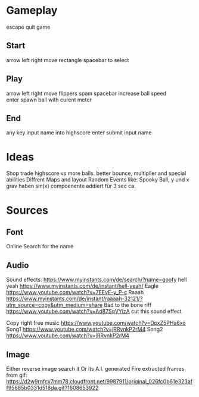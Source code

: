 # Gameplay
escape                 quit game
## Start
arrow left right       move rectangle
spacebar               to select

## Play
arrow left right       move flippers 
spam spacebar          increase ball speed  
enter                  spawn ball with curent meter

## End
any key                input name into highscore
enter                  submit input name


# Ideas
Shop trade highscore vs more balls. better bounce, multiplier and special abilities
Diffrent Maps and layout
Random Events like: 
Spooky Ball, y und x grav haben sin(x) compoenente addiert für 3 sec ca.


# Sources 
## Font
Online Search for the name

## Audio
Sound effects:
https://www.myinstants.com/de/search/?name=goofy
hell yeah https://www.myinstants.com/de/instant/hell-yeah/
Eagle  https://www.youtube.com/watch?v=7EEvE-y_P-c
Raaah  https://www.myinstants.com/de/instant/raaaah-32121/?utm_source=copy&utm_medium=share
Bad to the bone riff https://www.youtube.com/watch?v=Ad87SqVYizA cut this sound effect

Copy right free music  https://www.youtube.com/watch?v=DpxZ5PHa6xo
Song1 https://www.youtube.com/watch?v=jRRvnkP2rM4
Song2 https://www.youtube.com/watch?v=jRRvnkP2rM4

## Image
Either reverse image search it 
Or its A.I. generated
Fire extracted frames from gif: https://d2w9rnfcy7mm78.cloudfront.net/9987911/original_026fc0b61e323aff95685b0331d518da.gif?1608653922
